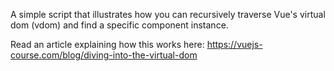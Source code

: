 A simple script that illustrates how you can recursively traverse Vue's virtual dom (vdom) and find a specific component instance.

Read an article explaining how this works here: https://vuejs-course.com/blog/diving-into-the-virtual-dom
